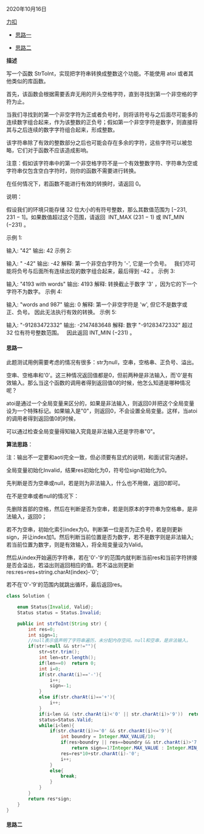 2020年10月16日

[力扣](https://leetcode-cn.com/problems/ba-zi-fu-chuan-zhuan-huan-cheng-zheng-shu-lcof/)

- [思路一](#思路一)

- [思路二](#思路二)

**描述**

写一个函数 StrToInt，实现把字符串转换成整数这个功能。不能使用 atoi 或者其他类似的库函数。

首先，该函数会根据需要丢弃无用的开头空格字符，直到寻找到第一个非空格的字符为止。

当我们寻找到的第一个非空字符为正或者负号时，则将该符号与之后面尽可能多的连续数字组合起来，作为该整数的正负号；假如第一个非空字符是数字，则直接将其与之后连续的数字字符组合起来，形成整数。

该字符串除了有效的整数部分之后也可能会存在多余的字符，这些字符可以被忽略，它们对于函数不应该造成影响。

注意：假如该字符串中的第一个非空格字符不是一个有效整数字符、字符串为空或字符串仅包含空白字符时，则你的函数不需要进行转换。

在任何情况下，若函数不能进行有效的转换时，请返回 0。

说明：

假设我们的环境只能存储 32 位大小的有符号整数，那么其数值范围为 [−231,  231 − 1]。如果数值超过这个范围，请返回  INT_MAX (231 − 1) 或 INT_MIN (−231) 。

示例 1:

输入: "42"
输出: 42
示例 2:

输入: "   -42"
输出: -42
解释: 第一个非空白字符为 '-', 它是一个负号。
     我们尽可能将负号与后面所有连续出现的数字组合起来，最后得到 -42 。
示例 3:

输入: "4193 with words"
输出: 4193
解释: 转换截止于数字 '3' ，因为它的下一个字符不为数字。
示例 4:

输入: "words and 987"
输出: 0
解释: 第一个非空字符是 'w', 但它不是数字或正、负号。
     因此无法执行有效的转换。
示例 5:

输入: "-91283472332"
输出: -2147483648
解释: 数字 "-91283472332" 超过 32 位有符号整数范围。 
     因此返回 INT_MIN (−231) 。

#### 思路一

此题测试用例需要考虑的情况有很多：str为null，空串，空格串、正负号、溢出。

空串、空格串和'0'。这三种情况返回值都是0，但前两种是非法输入，而'0'是有效输入。那么当这个函数的调用者得到返回值0的时候，他怎么知道是哪种情况呢？

atoi是通过一个全局变量来区分的，如果是非法输入，则返回0并把这个全局变量设为一个特殊标记。如果输入是"0"，则返回0，不会设置全局变量。这样，当atoi的调用者得到返回值0的时候，

可以通过检查全局变量得知输入究竟是非法输入还是字符串"0"。

**算法思路**：

注：输出不一定要和aoti完全一致，但必须要有显式的说明，和面试官沟通好。

全局变量初始化Invalid，结果res初始化为0，符号位sign初始化为0。

先判断是否为空串或null，若是则为非法输入，什么也不用做，返回0即可。

在不是空串或者null的情况下：

先删除首部的空格，然后在判断是否为空串，若是则原本的字符串为空格串，是非法输入，返回0；

若不为空串，初始化索引index为0。判断第一位是否为正负号，若是则更新sign，并让index加1。然后判断当前位置是否为数字，若不是数字则是非法输入;若当前位置为数字，则是有效输入，将全局变量设为Valid。

然后从index开始遍历字符串，若在'0'-'9'的范围内就判断当前res和当前字符拼接是否会溢出，若溢出则返回相应的值。若不溢出则更新res:res=res+string.charAt(index)-'0';

若不在'0'-'9'的范围内就跳出循环，最后返回res。

```java
class Solution {

    enum Status{Invalid, Valid};
    Status status = Status.Invalid;

    public int strToInt(String str) {
        int res=0;
        int sign=1;
        //null表示值声明了字符串遍历，未分配内存空间。null和空串，是非法输入。
        if(str!=null && str!=""){
            str=str.trim();
            int len=str.length();
            if(len==0)  return 0;
            int i=0;
            if(str.charAt(i)=='-'){
                i++;
                sign=-1;
            }
            else if(str.charAt(i)=='+'){
                i++;
            }
            if(i<len && (str.charAt(i)<'0' || str.charAt(i)>'9'))  return 0;
            status=Status.Valid;
            while(i<len){
                if(str.charAt(i)>='0' && str.charAt(i)<='9'){
                    int boundry = Integer.MAX_VALUE/10;
                    if(res>boundry || res==boundry && str.charAt(i)>'7')   
                        return sign==1?Integer.MAX_VALUE : Integer.MIN_VALUE;
                    res=res*10+str.charAt(i)-'0';
                    i++;
                }
                else{
                    break;
                }
            }
        }
        return res*sign;
    }
}
```

#### 思路二

```java
```
